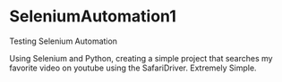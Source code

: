 # SeleniumAutomation1
Testing Selenium Automation

Using Selenium and Python, creating a simple project that searches my favorite video on youtube using the SafariDriver.
Extremely Simple.
